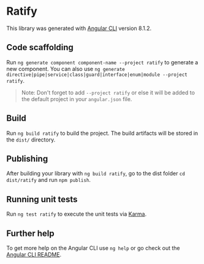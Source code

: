 # Ratify

This library was generated with [Angular CLI](https://github.com/angular/angular-cli) version 8.1.2.

## Code scaffolding

Run `ng generate component component-name --project ratify` to generate a new component. You can also use `ng generate directive|pipe|service|class|guard|interface|enum|module --project ratify`.
> Note: Don't forget to add `--project ratify` or else it will be added to the default project in your `angular.json` file. 

## Build

Run `ng build ratify` to build the project. The build artifacts will be stored in the `dist/` directory.

## Publishing

After building your library with `ng build ratify`, go to the dist folder `cd dist/ratify` and run `npm publish`.

## Running unit tests

Run `ng test ratify` to execute the unit tests via [Karma](https://karma-runner.github.io).

## Further help

To get more help on the Angular CLI use `ng help` or go check out the [Angular CLI README](https://github.com/angular/angular-cli/blob/master/README.md).
